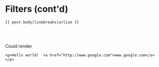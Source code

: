 
Filters (cont'd)
================

    {{ post.body|linebreaks|urlize }}

<br><br>

Could render

    <p>Hello world!  <a href="http://www.google.com">www.google.com</a></p>
